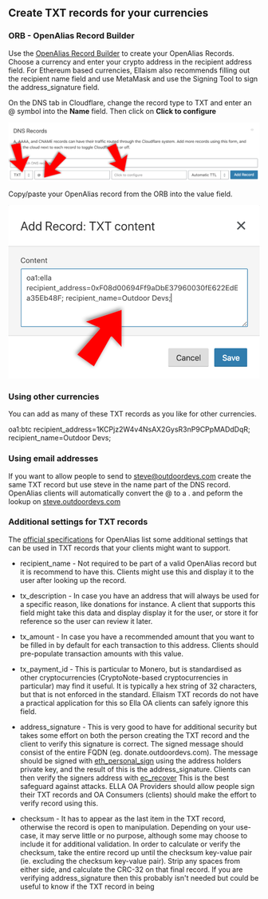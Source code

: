 <!-- TITLE: Creating OpenAlias Records -->
<!-- SUBTITLE: A detailed description of how to create an OpenAlias Record -->

## Create TXT records for your currencies

### ORB - OpenAlias Record Builder

Use the [OpenAlias Record Builder](https://orb.outdoordevs.com/) to create your OpenAlias Records.  Choose a currency and enter your crypto address in the recipient address field. For Ethereum based currencies, Ellaism also recommends filling out the recipient name field and use MetaMask and use the Signing Tool to sign the address_signature field.

On the DNS tab in Cloudflare, change the record type to TXT and enter an @ symbol into the **Name** field.  Then click on **Click to configure**

![Step 1](/uploads/tutorials/step-6.png "Step 1")

Copy/paste your OpenAlias record from the ORB into the value field.

![Step 2](/uploads/tutorials/step-7.png "Step 2")

### Using other currencies

You can add as many of these TXT records as you like for other currencies.

oa1:btc recipient_address=1KCPjz2W4v4NsAX2GysR3nP9CPpMADdDqR; recipient_name=Outdoor Devs;


### Using email addresses

If you want to allow people to send to steve@outdoordevs.com create the same TXT record but use steve in the name part of the DNS record.  OpenAlias clients will automatically convert the @ to a . and peform the lookup on <a href="https://steve.outdoordevs.com">steve.outdoordevs.com</a>


### Additional settings for TXT records

The [official specifications](https://openalias.org/#extend) for OpenAlias list some additional settings that can be used in TXT records that your clients might want to support.

* recipient_name - Not required to be part of a valid OpenAlias record but it is recommend to have this. Clients might use this and display it to the user after looking up the record.

* tx_description - In case you have an address that will always be used for a specific reason, like donations for instance. A client that supports this field might take this data and display display it for the user, or store it for reference so the user can review it later.

* tx_amount - In case you have a recommended amount that you want to be filled in by default for each transaction to this address.  Clients should pre-populate transaction amounts with this value.

* tx_payment_id - This is particular to Monero, but is standardised as other cryptocurrencies (CryptoNote-based cryptocurrencies in particular) may find it useful. It is typically a hex string of 32 characters, but that is not enforced in the standard.  Ellaism TXT records do not have a practical application for this so Ella OA clients can safely ignore this field.

* address_signature - This is very good to have for additional security but takes some effort on both the person creating the TXT record and the client to verify this signature is correct. The signed message should consist of the entire FQDN (eg. donate.outdoordevs.com). The message should be signed with [eth_personal_sign](https://wiki.parity.io/JSONRPC-personal-module#personal_sign) using the address holders private key, and the result of this is the address_signature.  Clients can then verify the signers address with [ec_recover](https://wiki.parity.io/JSONRPC-personal-module#personal_ecrecover)  This is the best safeguard against attacks.  ELLA OA Providers should allow people sign their TXT records and OA Consumers (clients) should make the effort to verify record using this.

* checksum - It has to appear as the last item in the TXT record, otherwise the record is open to manipulation. Depending on your use-case, it may serve little or no purpose, although some may choose to include it for additional validation. In order to calculate or verify the checksum, take the entire record up until the checksum key-value pair (ie. excluding the checksum key-value pair). Strip any spaces from either side, and calculate the CRC-32 on that final record.  If you are verifying address_signature then this probably isn't needed but could be useful to know if the TXT record in being 